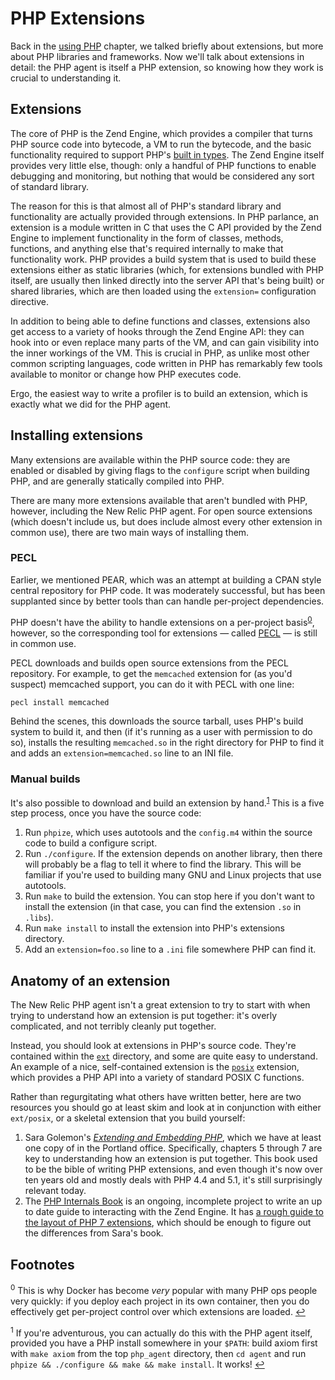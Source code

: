 # PHP Extensions

Back in the [using PHP](using.md) chapter, we talked briefly about extensions, but more about PHP libraries and frameworks. Now we'll talk about extensions in detail: the PHP agent is itself a PHP extension, so knowing how they work is crucial to understanding it.

## Extensions

The core of PHP is the Zend Engine, which provides a compiler that turns PHP source code into bytecode, a VM to run the bytecode, and the basic functionality required to support PHP's [built in types](https://secure.php.net/types). The Zend Engine itself provides very little else, though: only a handful of PHP functions to enable debugging and monitoring, but nothing that would be considered any sort of standard library.

The reason for this is that almost all of PHP's standard library and functionality are actually provided through extensions. In PHP parlance, an extension is a module written in C that uses the C API provided by the Zend Engine to implement functionality in the form of classes, methods, functions, and anything else that's required internally to make that functionality work. PHP provides a build system that is used to build these extensions either as static libraries (which, for extensions bundled with PHP itself, are usually then linked directly into the server API that's being built) or shared libraries, which are then loaded using the `extension=` configuration directive.

In addition to being able to define functions and classes, extensions also get access to a variety of hooks through the Zend Engine API: they can hook into or even replace many parts of the VM, and can gain visibility into the inner workings of the VM. This is crucial in PHP, as unlike most other common scripting languages, code written in PHP has remarkably few tools available to monitor or change how PHP executes code.

Ergo, the easiest way to write a profiler is to build an extension, which is exactly what we did for the PHP agent.

## Installing extensions

Many extensions are available within the PHP source code: they are enabled or disabled by giving flags to the `configure` script when building PHP, and are generally statically compiled into PHP.

There are many more extensions available that aren't bundled with PHP, however, including the New Relic PHP agent. For open source extensions (which doesn't include us, but does include almost every other extension in common use), there are two main ways of installing them.

### PECL

Earlier, we mentioned PEAR, which was an attempt at building a CPAN style central repository for PHP code. It was moderately successful, but has been supplanted since by better tools than can handle per-project dependencies.

PHP doesn't have the ability to handle extensions on a per-project basis<sup id="a0">[0](#f0)</sup>, however, so the corresponding tool for extensions — called [PECL](https://pecl.php.net/) — is still in common use.

PECL downloads and builds open source extensions from the PECL repository. For example, to get the `memcached` extension for (as you'd suspect) memcached support, you can do it with PECL with one line:

```sh
pecl install memcached
```

Behind the scenes, this downloads the source tarball, uses PHP's build system to build it, and then (if it's running as a user with permission to do so), installs the resulting `memcached.so` in the right directory for PHP to find it and adds an `extension=memcached.so` line to an INI file.

### Manual builds

It's also possible to download and build an extension by hand.<sup id="a1">[1](#f1)</sup> This is a five step process, once you have the source code:

1. Run `phpize`, which uses autotools and the `config.m4` within the source code to build a configure script.
2. Run `./configure`. If the extension depends on another library, then there will probably be a flag to tell it where to find the library. This will be familiar if you're used to building many GNU and Linux projects that use autotools.
3. Run `make` to build the extension. You can stop here if you don't want to install the extension (in that case, you can find the extension `.so` in `.libs`).
4. Run `make install` to install the extension into PHP's extensions directory.
5. Add an `extension=foo.so` line to a `.ini` file somewhere PHP can find it.

## Anatomy of an extension

The New Relic PHP agent isn't a great extension to try to start with when trying to understand how an extension is put together: it's overly complicated, and not terribly cleanly put together.

Instead, you should look at extensions in PHP's source code. They're contained within the [`ext`](https://github.com/php/php-src/tree/master/ext) directory, and some are quite easy to understand. An example of a nice, self-contained extension is the [`posix`](https://github.com/php/php-src/tree/master/ext/posix) extension, which provides a PHP API into a variety of standard POSIX C functions.

Rather than regurgitating what others have written better, here are two resources you should go at least skim and look at in conjunction with either `ext/posix`, or a skeletal extension that you build yourself:

1. Sara Golemon's [_Extending and Embedding PHP_](https://www.amazon.ca/Extending-Embedding-PHP-Sara-Golemon/dp/067232704X), which we have at least one copy of in the Portland office. Specifically, chapters 5 through 7 are key to understanding how an extension is put together. This book used to be the bible of writing PHP extensions, and even though it's now over ten years old and mostly deals with PHP 4.4 and 5.1, it's still surprisingly relevant today.
2. The [PHP Internals Book](http://www.phpinternalsbook.com/) is an ongoing, incomplete project to write an up to date guide to interacting with the Zend Engine. It has [a rough guide to the layout of PHP 7 extensions](http://www.phpinternalsbook.com/php7/extensions_design/extension_skeleton.html), which should be enough to figure out the differences from Sara's book.

## Footnotes

<sup id="f0">0</sup> This is why Docker has become _very_ popular with many PHP ops people very quickly: if you deploy each project in its own container, then you do effectively get per-project control over which extensions are loaded. [↩](#a0)

<sup id="f1">1</sup> If you're adventurous, you can actually do this with the PHP agent itself, provided you have a PHP install somewhere in your `$PATH`: build axiom first with `make axiom` from the top `php_agent` directory, then `cd agent` and run `phpize && ./configure && make && make install`. It works! [↩](#a1)
